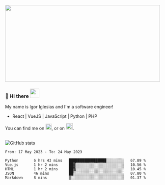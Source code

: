 <img src="https://c.tenor.com/KjVxfRrrncUAAAAd/matrix.gif" width="100%" height="250px">

### 🔭 Hi there <img src="https://raw.githubusercontent.com/MartinHeinz/MartinHeinz/master/wave.gif" width="30px">


My name is Igor Iglesias and I'm a software engineer!
<br>

<ul>
  <li> React | VueJS | JavaScript | Python | PHP </li>
</ul>
You can find me on <a href="https://twitter.com/IgorIglesias5"><img src="https://i.imgur.com/JLLlB5S.png" width="20px"></a>, or on <a href="https://www.linkedin.com/in/igor-iglesias-62478428/"><img src="https://i.imgur.com/PXyIkWx.png" width="22px"></a>.

<br>
<br>

![GitHub stats](https://github-readme-stats.vercel.app/api?username=igoiglesias&show_icons=true&count_private=true&theme=chartreuse-dark&hide_title=true)

<!--START_SECTION:waka-->

```text
From: 17 May 2023 - To: 24 May 2023

Python       6 hrs 43 mins   █████████████████░░░░░░░░   67.89 %
Vue.js       1 hr 2 mins     ██▓░░░░░░░░░░░░░░░░░░░░░░   10.56 %
HTML         1 hr 2 mins     ██▓░░░░░░░░░░░░░░░░░░░░░░   10.45 %
JSON         46 mins         ██░░░░░░░░░░░░░░░░░░░░░░░   07.80 %
Markdown     8 mins          ▒░░░░░░░░░░░░░░░░░░░░░░░░   01.37 %
```

<!--END_SECTION:waka-->
